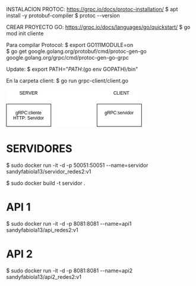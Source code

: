 INSTALACION PROTOC: https://grpc.io/docs/protoc-installation/
$ apt install -y protobuf-compiler
$ protoc --version 

CREAR PROYECTO GO: https://grpc.io/docs/languages/go/quickstart/
$ go mod init cliente

Para compilar Protocol:
$ export GO111MODULE=on  
$ go get google.golang.org/protobuf/cmd/protoc-gen-go google.golang.org/grpc/cmd/protoc-gen-go-grpc

Update:
$ export PATH="$PATH:$(go env GOPATH)/bin"


En la carpeta client:
$ go run grpc-client/client.go

![Diagrama gRPC](../images/diagrama.jpg)

# SERVIDORES

$ sudo docker run -it -d -p 50051:50051 --name=servidor sandyfabiola13/servidor_redes2:v1





$ sudo docker build -t servidor .
# API 1

$ sudo docker run -it -d -p 8081:8081 --name=api1 sandyfabiola13/api_redes2:v1

# API 2

$ sudo docker run -it -d -p 8081:8081 --name=api2 sandyfabiola13/api2_redes2:v1


